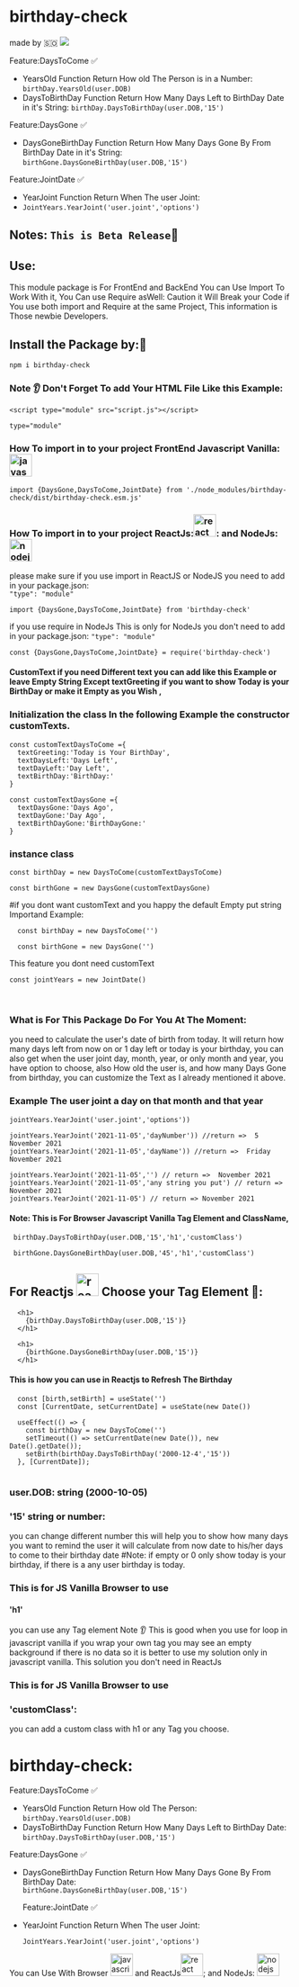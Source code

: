 # birthday-check
made by :somalia: 
![](https://github.com/jamaaldev/DesktopFiles/blob/1e9d00e9bb9536a9903ced9d263ab46aa2c4e199/HD%20Banner%20(2).jpeg?raw=true?raw=trues=400)

Feature:DaysToCome :white_check_mark:<br>
* YearsOld Function Return How old The Person is in a Number:
`
birthDay.YearsOld(user.DOB)
`
* DaysToBirthDay Function Return How Many Days Left to BirthDay Date in it's String:
  `
  birthDay.DaysToBirthDay(user.DOB,'15')
  `<br>

Feature:DaysGone :white_check_mark:
* DaysGoneBirthDay Function Return How Many Days Gone By From BirthDay Date in it's String:<br>
  `
  birthGone.DaysGoneBirthDay(user.DOB,'15')
  `<br>

Feature:JointDate :white_check_mark:
* YearJoint Function Return When The user Joint:<br>
* 
  `
  JointYears.YearJoint('user.joint','options')
  `

## Notes: `This is Beta Release`:mega:

 ## Use:<br> 
This module package is For FrontEnd and BackEnd You can Use Import To Work With it, You Can use Require asWell:  Caution it Will Break your Code if You use both import and Require at the same Project,  This information is Those newbie Developers. 

## Install the Package by::blossom:
```
npm i birthday-check 
```
### Note :ear: Don't Forget To add Your HTML File Like this Example:<br>
```   
<script type="module" src="script.js"></script>
```

```
type="module"
```
### How To import in to your project FrontEnd Javascript Vanilla: <img src="https://raw.githubusercontent.com/devicons/devicon/master/icons/javascript/javascript-original.svg" alt="javascript" width="40" height="40"/><br>

```
import {DaysGone,DaysToCome,JointDate} from './node_modules/birthday-check/dist/birthday-check.esm.js'
```

### How To import in to your project ReactJs:<img src="https://raw.githubusercontent.com/devicons/devicon/master/icons/react/react-original-wordmark.svg" alt="react" width="40" height="40"/>: and NodeJs: <img src="https://raw.githubusercontent.com/devicons/devicon/master/icons/nodejs/nodejs-original-wordmark.svg" alt="nodejs" width="40" height="40"/><br>

please make sure if you use import in ReactJS or NodeJS  you need to add in your package.json:<br> `"type": "module"`
```
import {DaysGone,DaysToCome,JointDate} from 'birthday-check'
```
if you use require in NodeJs This is only for NodeJs you don't need to add in your package.json: `"type": "module"`<br>

```
const {DaysGone,DaysToCome,JointDate} = require('birthday-check')
```

#### CustomText if you need Different text you can add like this Example or leave Empty String Except textGreeting if you want to show Today is your BirthDay or make it Empty as you Wish ,

### Initialization the class In the following Example the constructor customTexts.

```
const customTextDaysToCome ={
  textGreeting:'Today is Your BirthDay',
  textDaysLeft:'Days Left',
  textDayLeft:'Day Left',
  textBirthDay:'BirthDay:'
}
```
```
const customTextDaysGone ={
  textDaysGone:'Days Ago',
  textDayGone:'Day Ago',
  textBirthDayGone:'BirthDayGone:'
}
```
### instance class 
```
const birthDay = new DaysToCome(customTextDaysToCome)
```
```
const birthGone = new DaysGone(customTextDaysGone)
```
#if you dont want customText and you happy the default Empty put string Importand Example:<br>

```
  const birthDay = new DaysToCome('')
```
```
  const birthGone = new DaysGone('')
```
This feature you dont need customText
```
const jointYears = new JointDate()
```
<br>

### What is For This Package Do For You At The Moment:<br>
 you need to calculate the user's date of birth from today. It will return how many days left from now on or 1 day left or today is your birthday, you can also get when the user joint day, month, year, or only month and year, you have option to choose, also How old the user is, and how many Days Gone from birthday, you can customize the Text as I already mentioned it above.<br>


### Example The user joint a day on that month and that year
```
jointYears.YearJoint('user.joint','options'))

jointYears.YearJoint('2021-11-05','dayNumber')) //return =>  5 November 2021
jointYears.YearJoint('2021-11-05','dayName')) //return =>  Friday November 2021

jointYears.YearJoint('2021-11-05','') // return =>  November 2021
jointYears.YearJoint('2021-11-05','any string you put') // return =>  November 2021
jointYears.YearJoint('2021-11-05') // return => November 2021

```
#### Note: This is For Browser Javascript Vanilla Tag Element and ClassName,

```
 birthDay.DaysToBirthDay(user.DOB,'15','h1','customClass')
```
```
 birthGone.DaysGoneBirthDay(user.DOB,'45','h1','customClass')
```
## For Reactjs <img src="https://raw.githubusercontent.com/devicons/devicon/master/icons/react/react-original-wordmark.svg" alt="react" width="40" height="40"/> Choose your Tag Element 🎉:<br> 

```
  <h1>
    {birthDay.DaysToBirthDay(user.DOB,'15')}
  </h1>

```
```
  <h1>
    {birthGone.DaysGoneBirthDay(user.DOB,'15')}
  </h1>

```
#### This is how you can use in Reactjs to Refresh The Birthday

```
  const [birth,setBirth] = useState('')
  const [CurrentDate, setCurrentDate] = useState(new Date())
  
  useEffect(() => {
    const birthDay = new DaysToCome('')
    setTimeout(() => setCurrentDate(new Date()), new Date().getDate());
    setBirth(birthDay.DaysToBirthDay('2000-12-4','15'))
  }, [CurrentDate]);


```

### user.DOB: string (2000-10-05)<br>

### '15' string or number:<br>
you can change different number this will help you to show how many days you want to remind the user it will calculate from now date to his/her days to come to their birthday date #Note: if empty or 0 only show today is your birthday, if there is a any user birthday is today.<br>

### This is for JS Vanilla Browser to use
#### 'h1' <br>
you can use any Tag element Note :ear: This is good when you use for loop in javascript vanilla if you wrap your own tag you may see an empty background if there is no data so it is better to use my solution only in javascript vanilla. This solution you don't need in ReactJs 
### This is for JS Vanilla Browser to use
### 'customClass': <br>
you can add a custom class with h1 or any Tag you choose.<br>

# birthday-check:<br>
Feature:DaysToCome :white_check_mark:<br>
* YearsOld Function Return How old The Person:
`
birthDay.YearsOld(user.DOB)
`
* DaysToBirthDay Function Return How Many Days Left to BirthDay Date:<br>
  `
  birthDay.DaysToBirthDay(user.DOB,'15')
  `<br>
  
Feature:DaysGone :white_check_mark:
* DaysGoneBirthDay Function Return How Many Days Gone By From BirthDay Date:<br>
  `
  birthGone.DaysGoneBirthDay(user.DOB,'15')
  ` <br>

  Feature:JointDate :white_check_mark:
* YearJoint Function Return When The user Joint:<br>
  
  `
  JointYears.YearJoint('user.joint','options')
  `

You can Use With Browser <img src="https://raw.githubusercontent.com/devicons/devicon/master/icons/javascript/javascript-original.svg" alt="javascript" width="40" height="40"/> and ReactJs<img src="https://raw.githubusercontent.com/devicons/devicon/master/icons/react/react-original-wordmark.svg" alt="react" width="40" height="40"/>; and NodeJs: <img src="https://raw.githubusercontent.com/devicons/devicon/master/icons/nodejs/nodejs-original-wordmark.svg" alt="nodejs" width="40" height="40"/><br>

